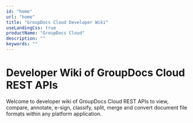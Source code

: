 ```yaml
---
id: "home"
url: "home"
title: "GroupDocs Cloud Developer Wiki"
useLandingCss: true
productName: "GroupDocs Cloud"
description: ""
keywords: ""
---
```


# Developer Wiki of GroupDocs Cloud REST APIs #



Welcome to developer wiki of GroupDocs Cloud REST APIs to view, compare, annotate, e-sign, classify, split, merge and convert document file formats within any platform application.
